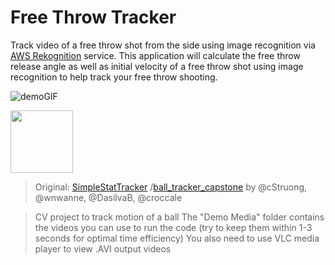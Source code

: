 # Free Throw Tracker

Track video of a free throw shot from the side using image recognition via [AWS Rekognition](https://aws.amazon.com/rekognition/) service. This application will calculate the free throw release angle as well as initial velocity of a free throw shot using image recognition to help track your free throw shooting.

![demoGIF](./Demo%20Media/Outputs/demo.gif)

<img src="./Demo%20Media/Outputs/demo.gif" width="100" height="100">

>Original: 
>[SimpleStatTracker](https://github.com/wnwanne/SimpleStatsTracker) /[ball_tracker_capstone](https://github.com/wnwanne/ball_tracker_capstone) 
> by @cStruong, @wnwanne, @DasilvaB, @croccale

> CV project to track motion of a ball
>The "Demo Media" folder contains the videos you can use to run the code (try to keep them within 1-3 seconds for optimal time efficiency)
>You also need to use VLC media player to view .AVI output videos


